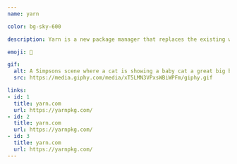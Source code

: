 ```yaml
---
name: yarn

color: bg-sky-600

description: Yarn is a new package manager that replaces the existing workflow for the npm client or other package managers while remaining compatible with the npm registry.

emoji: 🧶

gif:
  alt: A Simpsons scene where a cat is showing a baby cat a great big ball of yarn.
  src: https://media.giphy.com/media/xT5LMN3VPxsWBiWPFm/giphy.gif

links:
- id: 1
  title: yarn.com
  url: https://yarnpkg.com/
- id: 2
  title: yarn.com
  url: https://yarnpkg.com/
- id: 3
  title: yarn.com
  url: https://yarnpkg.com/
---
```


